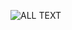 ![ALL TEXT]("https://production-media.paperswithcode.com/methods/Screen_Shot_2021-01-26_at_9.43.31_PM_uI4jjMq.png")

